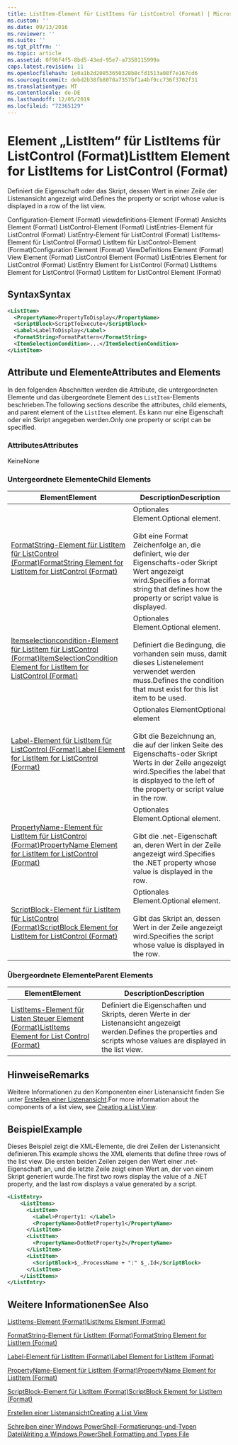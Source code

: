 ```yaml
---
title: ListItem-Element für ListItems für ListControl (Format) | Microsoft-Dokumentation
ms.custom: ''
ms.date: 09/13/2016
ms.reviewer: ''
ms.suite: ''
ms.tgt_pltfrm: ''
ms.topic: article
ms.assetid: 0f96f4f5-8bd5-43ed-95e7-a7358115999a
caps.latest.revision: 11
ms.openlocfilehash: 1e0a1b2d20853650328b8cfd1513a08f7e167cd6
ms.sourcegitcommit: debd2b38fb8070a7357bf1a4bf9cc736f3702f31
ms.translationtype: MT
ms.contentlocale: de-DE
ms.lasthandoff: 12/05/2019
ms.locfileid: "72365129"
---
```

# <a name="listitem-element-for-listitems-for-listcontrol-format"></a><span data-ttu-id="0d835-102">Element „ListItem“ für ListItems für ListControl (Format)</span><span class="sxs-lookup"><span data-stu-id="0d835-102">ListItem Element for ListItems for ListControl (Format)</span></span>

<span data-ttu-id="0d835-103">Definiert die Eigenschaft oder das Skript, dessen Wert in einer Zeile der Listenansicht angezeigt wird.</span><span class="sxs-lookup"><span data-stu-id="0d835-103">Defines the property or script whose value is displayed in a row of the list view.</span></span>

<span data-ttu-id="0d835-104">Configuration-Element (Format) viewdefinitions-Element (Format) Ansichts Element (Format) ListControl-Element (Format) ListEntries-Element für ListControl (Format) ListEntry-Element für ListControl (Format) ListItems-Element für ListControl (Format) ListItem für ListControl-Element (Format)</span><span class="sxs-lookup"><span data-stu-id="0d835-104">Configuration Element (Format) ViewDefinitions Element (Format) View Element (Format) ListControl Element (Format) ListEntries Element for ListControl (Format) ListEntry Element for ListControl (Format) ListItems Element for ListControl (Format) ListItem for ListControl Element (Format)</span></span>

## <a name="syntax"></a><span data-ttu-id="0d835-105">Syntax</span><span class="sxs-lookup"><span data-stu-id="0d835-105">Syntax</span></span>

```xml
<ListItem>
  <PropertyName>PropertyToDisplay</PropertyName>
  <ScriptBlock>ScriptToExecute</ScriptBlock>
  <Label>LabelToDisplay</Label>
  <FormatString>FormatPattern</FormatString>
  <ItemSelectionCondition>...</ItemSelectionCondition>
</ListItem>
```

## <a name="attributes-and-elements"></a><span data-ttu-id="0d835-106">Attribute und Elemente</span><span class="sxs-lookup"><span data-stu-id="0d835-106">Attributes and Elements</span></span>

<span data-ttu-id="0d835-107">In den folgenden Abschnitten werden die Attribute, die untergeordneten Elemente und das übergeordnete Element des `ListItem`-Elements beschrieben.</span><span class="sxs-lookup"><span data-stu-id="0d835-107">The following sections describe the attributes, child elements, and parent element of the `ListItem` element.</span></span> <span data-ttu-id="0d835-108">Es kann nur eine Eigenschaft oder ein Skript angegeben werden.</span><span class="sxs-lookup"><span data-stu-id="0d835-108">Only one property or script can be specified.</span></span>

### <a name="attributes"></a><span data-ttu-id="0d835-109">Attributes</span><span class="sxs-lookup"><span data-stu-id="0d835-109">Attributes</span></span>

<span data-ttu-id="0d835-110">Keine</span><span class="sxs-lookup"><span data-stu-id="0d835-110">None</span></span>

### <a name="child-elements"></a><span data-ttu-id="0d835-111">Untergeordnete Elemente</span><span class="sxs-lookup"><span data-stu-id="0d835-111">Child Elements</span></span>

|<span data-ttu-id="0d835-112">Element</span><span class="sxs-lookup"><span data-stu-id="0d835-112">Element</span></span>|<span data-ttu-id="0d835-113">Description</span><span class="sxs-lookup"><span data-stu-id="0d835-113">Description</span></span>|
|-------------|-----------------|
|[<span data-ttu-id="0d835-114">FormatString-Element für ListItem für ListControl (Format)</span><span class="sxs-lookup"><span data-stu-id="0d835-114">FormatString Element for ListItem for ListControl (Format)</span></span>](./formatstring-element-for-listitem-for-listcontrol-format.md)|<span data-ttu-id="0d835-115">Optionales Element.</span><span class="sxs-lookup"><span data-stu-id="0d835-115">Optional element.</span></span><br /><br /> <span data-ttu-id="0d835-116">Gibt eine Format Zeichenfolge an, die definiert, wie der Eigenschafts-oder Skript Wert angezeigt wird.</span><span class="sxs-lookup"><span data-stu-id="0d835-116">Specifies a format string that defines how the property or script value is displayed.</span></span>|
|[<span data-ttu-id="0d835-117">Itemselectioncondition-Element für ListItem für ListControl (Format)</span><span class="sxs-lookup"><span data-stu-id="0d835-117">ItemSelectionCondition Element for ListItem for ListControl (Format)</span></span>](./itemselectioncondition-element-for-listitem-for-listcontrol-format.md)|<span data-ttu-id="0d835-118">Optionales Element.</span><span class="sxs-lookup"><span data-stu-id="0d835-118">Optional element.</span></span><br /><br /> <span data-ttu-id="0d835-119">Definiert die Bedingung, die vorhanden sein muss, damit dieses Listenelement verwendet werden muss.</span><span class="sxs-lookup"><span data-stu-id="0d835-119">Defines the condition that must exist for this list item to be used.</span></span>|
|[<span data-ttu-id="0d835-120">Label-Element für ListItem für ListControl (Format)</span><span class="sxs-lookup"><span data-stu-id="0d835-120">Label Element for ListItem for ListControl (Format)</span></span>](./label-element-for-listitem-for-listcontrol-format.md)|<span data-ttu-id="0d835-121">Optionales Element</span><span class="sxs-lookup"><span data-stu-id="0d835-121">Optional element</span></span><br /><br /> <span data-ttu-id="0d835-122">Gibt die Bezeichnung an, die auf der linken Seite des Eigenschafts-oder Skript Werts in der Zeile angezeigt wird.</span><span class="sxs-lookup"><span data-stu-id="0d835-122">Specifies the label that is displayed to the left of the property or script value in the row.</span></span>|
|[<span data-ttu-id="0d835-123">PropertyName-Element für ListItem für ListControl (Format)</span><span class="sxs-lookup"><span data-stu-id="0d835-123">PropertyName Element for ListItem for ListControl (Format)</span></span>](./propertyname-element-for-listitem-for-listcontrol-format.md)|<span data-ttu-id="0d835-124">Optionales Element.</span><span class="sxs-lookup"><span data-stu-id="0d835-124">Optional element.</span></span><br /><br /> <span data-ttu-id="0d835-125">Gibt die .net-Eigenschaft an, deren Wert in der Zeile angezeigt wird.</span><span class="sxs-lookup"><span data-stu-id="0d835-125">Specifies the .NET property whose value is displayed in the row.</span></span>|
|[<span data-ttu-id="0d835-126">ScriptBlock-Element für ListItem für ListControl (Format)</span><span class="sxs-lookup"><span data-stu-id="0d835-126">ScriptBlock Element for ListItem for ListControl (Format)</span></span>](./scriptblock-element-for-listitem-for-listcontrol-format.md)|<span data-ttu-id="0d835-127">Optionales Element.</span><span class="sxs-lookup"><span data-stu-id="0d835-127">Optional element.</span></span><br /><br /> <span data-ttu-id="0d835-128">Gibt das Skript an, dessen Wert in der Zeile angezeigt wird.</span><span class="sxs-lookup"><span data-stu-id="0d835-128">Specifies the script whose value is displayed in the row.</span></span>|

### <a name="parent-elements"></a><span data-ttu-id="0d835-129">Übergeordnete Elemente</span><span class="sxs-lookup"><span data-stu-id="0d835-129">Parent Elements</span></span>

|<span data-ttu-id="0d835-130">Element</span><span class="sxs-lookup"><span data-stu-id="0d835-130">Element</span></span>|<span data-ttu-id="0d835-131">Description</span><span class="sxs-lookup"><span data-stu-id="0d835-131">Description</span></span>|
|-------------|-----------------|
|[<span data-ttu-id="0d835-132">ListItems-Element für Listen Steuer Element (Format)</span><span class="sxs-lookup"><span data-stu-id="0d835-132">ListItems Element for List Control (Format)</span></span>](./listitems-element-for-listentry-for-listcontrol-format.md)|<span data-ttu-id="0d835-133">Definiert die Eigenschaften und Skripts, deren Werte in der Listenansicht angezeigt werden.</span><span class="sxs-lookup"><span data-stu-id="0d835-133">Defines the properties and scripts whose values are displayed in the list view.</span></span>|

## <a name="remarks"></a><span data-ttu-id="0d835-134">Hinweise</span><span class="sxs-lookup"><span data-stu-id="0d835-134">Remarks</span></span>

<span data-ttu-id="0d835-135">Weitere Informationen zu den Komponenten einer Listenansicht finden Sie unter [Erstellen einer Listenansicht](./creating-a-list-view.md).</span><span class="sxs-lookup"><span data-stu-id="0d835-135">For more information about the components of a list view, see [Creating a List View](./creating-a-list-view.md).</span></span>

## <a name="example"></a><span data-ttu-id="0d835-136">Beispiel</span><span class="sxs-lookup"><span data-stu-id="0d835-136">Example</span></span>

<span data-ttu-id="0d835-137">Dieses Beispiel zeigt die XML-Elemente, die drei Zeilen der Listenansicht definieren.</span><span class="sxs-lookup"><span data-stu-id="0d835-137">This example shows the XML elements that define three rows of the list view.</span></span> <span data-ttu-id="0d835-138">Die ersten beiden Zeilen zeigen den Wert einer .net-Eigenschaft an, und die letzte Zeile zeigt einen Wert an, der von einem Skript generiert wurde.</span><span class="sxs-lookup"><span data-stu-id="0d835-138">The first two rows display the value of a .NET property, and the last row displays a value generated by a script.</span></span>

```xml
<ListEntry>
    <ListItems>
      <ListItem>
        <Label>Property1: </Label>
        <PropertyName>DotNetProperty1</PropertyName>
      </ListItem>
      <ListItem>
        <PropertyName>DotNetProperty2</PropertyName>
      </ListItem>
      <ListItem>
        <ScriptBlock>$_.ProcessName + ":" $_.Id</ScriptBlock>
      </ListItem>
    </ListItems>
</ListEntry>

```

## <a name="see-also"></a><span data-ttu-id="0d835-139">Weitere Informationen</span><span class="sxs-lookup"><span data-stu-id="0d835-139">See Also</span></span>

[<span data-ttu-id="0d835-140">ListItems-Element (Format)</span><span class="sxs-lookup"><span data-stu-id="0d835-140">ListItems Element (Format)</span></span>](./listitems-element-for-listentry-for-listcontrol-format.md)

[<span data-ttu-id="0d835-141">FormatString-Element für ListItem (Format)</span><span class="sxs-lookup"><span data-stu-id="0d835-141">FormatString Element for ListItem (Format)</span></span>](./formatstring-element-for-listitem-for-listcontrol-format.md)

[<span data-ttu-id="0d835-142">Label-Element für ListItem (Format)</span><span class="sxs-lookup"><span data-stu-id="0d835-142">Label Element for ListItem (Format)</span></span>](./label-element-for-listitem-for-listcontrol-format.md)

[<span data-ttu-id="0d835-143">PropertyName-Element für ListItem (Format)</span><span class="sxs-lookup"><span data-stu-id="0d835-143">PropertyName Element for ListItem (Format)</span></span>](./propertyname-element-for-listitem-for-listcontrol-format.md)

[<span data-ttu-id="0d835-144">ScriptBlock-Element für ListItem (Format)</span><span class="sxs-lookup"><span data-stu-id="0d835-144">ScriptBlock Element for ListItem (Format)</span></span>](./scriptblock-element-for-listitem-for-listcontrol-format.md)

[<span data-ttu-id="0d835-145">Erstellen einer Listenansicht</span><span class="sxs-lookup"><span data-stu-id="0d835-145">Creating a List View</span></span>](./creating-a-list-view.md)

[<span data-ttu-id="0d835-146">Schreiben einer Windows PowerShell-Formatierungs-und-Typen Datei</span><span class="sxs-lookup"><span data-stu-id="0d835-146">Writing a Windows PowerShell Formatting and Types File</span></span>](./writing-a-powershell-formatting-file.md)
